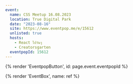 ```yaml
---
event:
  name: CSS Meetup 16.08.2023
  location: True Digital Park
  date: "2023-08-16"
  site: https://www.eventpop.me/e/15612
  unlisted: true
  hosts:
    - React ไปวันๆ
    - Creatorsgarten
  eventpopId: 15612
---
```


{% render 'EventpopButton', id: page.event.eventpopId %}

{% render 'EventBox', name: ref %}
